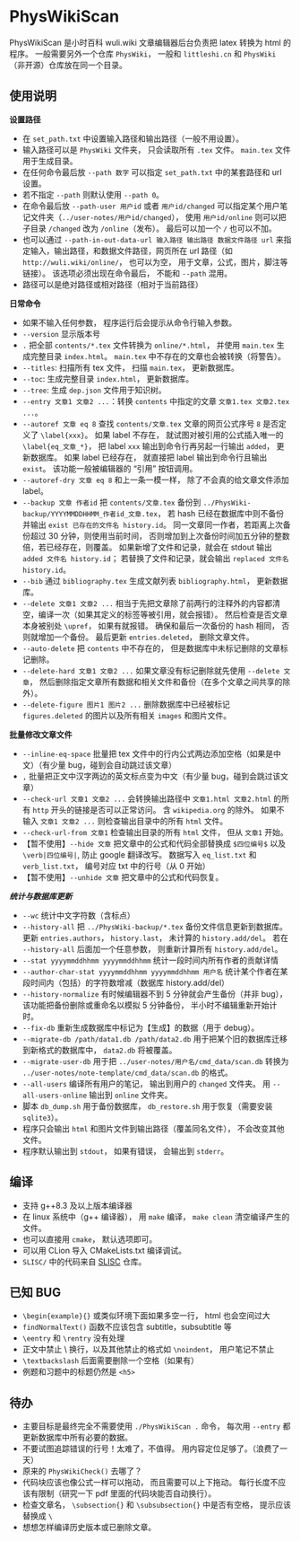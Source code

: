 # PhysWikiScan
PhysWikiScan 是小时百科 wuli.wiki 文章编辑器后台负责把 latex 转换为 html 的程序。 一般需要另外一个仓库 `PhysWiki`， 一般和 `littleshi.cn` 和 `PhysWiki` （非开源）仓库放在同一个目录。

## 使用说明

**设置路径**
* 在 `set_path.txt` 中设置输入路径和输出路径（一般不用设置）。
* 输入路径可以是 `PhysWiki` 文件夹， 只会读取所有 `.tex` 文件。 `main.tex` 文件用于生成目录。
* 在任何命令最后放 `--path 数字` 可以指定 `set_path.txt` 中的某套路径和 url 设置。
* 若不指定 `--path` 则默认使用 `--path 0`。
* 在命令最后放 `--path-user 用户id` 或者 `用户id/changed` 可以指定某个用户笔记文件夹（`../user-notes/用户id/changed`）， 使用 `用户id/online` 则可以把子目录 `/changed` 改为 `/online`（发布）。 最后可以加一个 `/` 也可以不加。
* 也可以通过 `--path-in-out-data-url 输入路径 输出路径 数据文件路径 url` 来指定输入，输出路径，和数据文件路径，网页所在 url 路径（如 `http://wuli.wiki/online/`， 也可以为空， 用于文章，公式，图片，脚注等链接）。 该选项必须出现在命令最后， 不能和 `--path` 混用。
* 路径可以是绝对路径或相对路径（相对于当前路径）

**日常命令**
* 如果不输入任何参数， 程序运行后会提示从命令行输入参数。
* `--version` 显示版本号
* `.` 把全部 `contents/*.tex` 文件转换为 `online/*.html`， 并使用 `main.tex` 生成完整目录 `index.html`。 `main.tex` 中不存在的文章也会被转换（将警告）。
* `--titles`: 扫描所有 tex 文件， 扫描 `main.tex`， 更新数据库。
* `--toc`: 生成完整目录 `index.html`， 更新数据库。
* `--tree`: 生成 `dep.json` 文件用于知识树。
* `--entry 文章1 文章2 ...`：转换 `contents` 中指定的文章 `文章1.tex 文章2.tex ...`。
* `--autoref 文章 eq 8` 查找 `contents/文章.tex` 文章的网页公式序号 `8` 是否定义了 `\label{xxx}`。 如果 label 不存在， 就试图对被引用的公式插入唯一的 `\label{eq_文章_*}`， 把 label `xxx` 输出到命令行再另起一行输出 `added`， 更新数据库。 如果 label 已经存在， 就直接把 label 输出到命令行且输出 `exist`。 该功能一般被编辑器的 “引用” 按钮调用。
* `--autoref-dry 文章 eq 8` 和上一条一模一样， 除了不会真的给文章文件添加 label。
* `--backup 文章 作者id` 把 `contents/文章.tex` 备份到 `../PhysWiki-backup/YYYYMMDDHHMM_作者id_文章.tex`， 若 hash 已经在数据库中则不备份并输出 `exist 已存在的文件名 history.id`。 同一文章同一作者，若距离上次备份超过 30 分钟，则使用当前时间， 否则增加到上次备份时间加五分钟的整数倍，若已经存在，则覆盖。 如果新增了文件和记录，就会在 stdout 输出 `added 文件名 history.id`； 若替换了文件和记录，就会输出 `replaced 文件名 history.id`。
* `--bib` 通过 `bibliography.tex` 生成文献列表 `bibliography.html`， 更新数据库。
* `--delete 文章1 文章2 ...` 相当于先把文章除了前两行的注释外的内容都清空，编译一次（如果其定义的标签等被引用，就会报错）。 然后检查是否文章本身被别处 `\upref`， 如果有就报错。 确保和最后一次备份的 hash 相同， 否则就增加一个备份。 最后更新 `entries.deleted`， 删除文章文件。
* `--auto-delete` 把 `contents` 中不存在的， 但是数据库中未标记删除的文章标记删除。
* `--delete-hard 文章1 文章2 ...` 如果文章没有标记删除就先使用 `--delete 文章`， 然后删除指定文章所有数据和相关文件和备份（在多个文章之间共享的除外）。
* `--delete-figure 图片1 图片2 ...` 删除数据库中已经被标记 `figures.deleted` 的图片以及所有相关 `images` 和图片文件。

**批量修改文章文件**
* `--inline-eq-space` 批量把 tex 文件中的行内公式两边添加空格（如果是中文）（有少量 bug，碰到会自动跳过该文章）
* `,` 批量把正文中汉字两边的英文标点变为中文（有少量 bug，碰到会跳过该文章）
* `--check-url 文章1 文章2 ...` 会转换输出路径中 `文章1.html 文章2.html` 的所有 `http` 开头的链接是否可以正常访问。 含 `wikipedia.org` 的除外。 如果不输入 `文章1 文章2 ...` 则检查输出目录中的所有 `html` 文件。
* `--check-url-from 文章1` 检查输出目录的所有 `html` 文件， 但从 `文章1` 开始。
* 【暂不使用】`--hide 文章` 把文章中的公式和代码全部替换成 `$四位编号$` 以及 `\verb|四位编号|`, 防止 google 翻译改写。 数据写入 `eq_list.txt` 和 `verb_list.txt`， 编号对应 txt 中的行号（从 0 开始）
* 【暂不使用】`--unhide 文章` 把文章中的公式和代码恢复。

***统计与数据库更新***
* `--wc` 统计中文字符数（含标点）
* `--history-all` 把 `../PhysWiki-backup/*.tex` 备份文件信息更新到数据库。 更新 `entries.authors`， `history.last`， 未计算的 `history.add/del`。 若在 `--history-all` 后面加一个任意参数， 则重新计算所有 `history.add/del`。
* `--stat yyyymmddhhmm yyyymmddhhmm` 统计一段时间内所有作者的贡献详情
* `--author-char-stat yyyymmddhhmm yyyymmddhhmm 用户名` 统计某个作者在某段时间内（包括）的字符数增减（数据库 history.add/del）
* `--history-normalize` 有时候编辑器不到 5 分钟就会产生备份（并非 bug）， 该功能把备份删除或重命名以模拟 5 分钟备份， 半小时不编辑重新开始计时。
* `--fix-db` 重新生成数据库中标记为【生成】的数据（用于 debug）。
* `--migrate-db /path/data1.db /path/data2.db` 用于把某个旧的数据库迁移到新格式的数据库中， `data2.db` 将被覆盖。
* `--migrate-user-db` 用于把 `../user-notes/用户名/cmd_data/scan.db` 转换为 `../user-notes/note-template/cmd_data/scan.db` 的格式。
* `--all-users` 编译所有用户的笔记， 输出到用户的 `changed` 文件夹。 用 `--all-users-online` 输出到 `online` 文件夹。
* 脚本 `db_dump.sh` 用于备份数据库， `db_restore.sh` 用于恢复（需要安装 `sqlite3`）。
* 程序只会输出 `html` 和图片文件到输出路径（覆盖同名文件）， 不会改变其他文件。
* 程序默认输出到 `stdout`， 如果有错误， 会输出到 `stderr`。

## 编译
* 支持 g++8.3 及以上版本编译器
* 在 linux 系统中（g++ 编译器）， 用 `make` 编译， `make clean` 清空编译产生的文件。
* 也可以直接用 `cmake`， 默认选项即可。
* 可以用 CLion 导入 CMakeLists.txt 编译调试。
* `SLISC/` 中的代码来自 [SLISC](https://github.com/MacroUniverse/SLISC) 仓库。

## 已知 BUG
* `\begin{example}{}` 或类似环境下面如果多空一行， html 也会空间过大
* `findNormalText()` 函数不应该包含 subtitle，subsubtitle 等
* `\eentry` 和 `\rentry` 没有处理
* 正文中禁止 \\ 换行，以及其他禁止的格式如 `\noindent`， 用户笔记不禁止
* `\textbackslash` 后面需要删除一个空格（如果有）
* 例题和习题中的标题仍然是 `<h5>`

## 待办
* 主要目标是最终完全不需要使用 `./PhysWikiScan .` 命令， 每次用 `--entry` 都更新数据库中所有必要的数据。
* 不要试图追踪错误的行号！太难了，不值得。 用内容定位足够了。（浪费了一天）
* 原来的 `PhysWikiCheck()` 去哪了？
* 代码块应该也像公式一样可以拖动， 而且需要可以上下拖动。 每行长度不应该有限制（研究一下 pdf 里面的代码块能否自动换行）。
* 检查文章名， `\subsection{}` 和 `\subsubsection{}` 中是否有空格， 提示应该替换成 `\ `
* 想想怎样编译历史版本或已删除文章。
